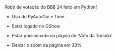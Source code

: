 Robô de votação do BBB 24 feito em Python!
  - Uso do PyAutoGui e Time
  - Estar logado no GShow
  - Estar posicionado na página de 'Voto da Torcida'

  - Deixar o zoom da página em 33%

